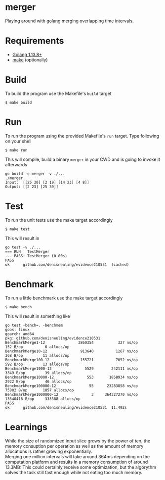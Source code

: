 merger
======

Playing around with golang merging overlapping time intervals.

# Requirements

* [Golang 1.13.8+](https://golang.org/dl/)
* [make](http://mirrors.ocf.berkeley.edu/gnu/make/) (optionally)

# Build

To build the program use the Makefile's `build` target
```
$ make build
```

# Run

To run the program using the provided Makefile's `run` target. Type following on your shell
```
$ make run
```

This will compile, build a binary `merger` in your CWD and is going to invoke it afterwards 
```
go build -o merger -v ./...
./merger
Input:  [[25 30] [2 19] [14 23] [4 8]]
Output: [[2 23] [25 30]]
```

# Test

To run the unit tests use the make target accordingly
```
$ make test
```

This will result in
```
go test -v ./...
=== RUN   TestMerger
--- PASS: TestMerger (0.00s)
PASS
ok  	github.com/denisneuling/evidence210531	(cached)

```

# Benchmark

To run a little benchmark use the make target accordingly 
```
$ make bench
```

This will result in something like
```
go test -bench=. -benchmem
goos: linux
goarch: amd64
pkg: github.com/denisneuling/evidence210531
BenchmarkMerge1-12          	 3860354	       327 ns/op	     152 B/op	       6 allocs/op
BenchmarkMerge10-12         	  913640	      1267 ns/op	     368 B/op	      11 allocs/op
BenchmarkMerge100-12        	  155721	      7052 ns/op	     592 B/op	      13 allocs/op
BenchmarkMerge1000-12       	    5529	    242111 ns/op	    3349 B/op	      39 allocs/op
BenchmarkMerge10000-12      	     553	   1858934 ns/op	    2922 B/op	      46 allocs/op
BenchmarkMerge100000-12     	      55	  23283858 ns/op	   75982 B/op	    1857 allocs/op
BenchmarkMerge1000000-12    	       3	 364327270 ns/op	13340416 B/op	  333388 allocs/op
PASS
ok  	github.com/denisneuling/evidence210531	11.492s
```

# Learnings

While the size of randomized input slice grows by the power of ten, the memory consuption per operation as well as the amount of memory allocations is rather growing exponentially.  
Merging one million intervals will take around 364ms depending on the computation platform and results in a memory consumption of around 13.3MB: This could certainly receive some optimization, but the algorythm solves the task still fast enough while not eating too much memory.
